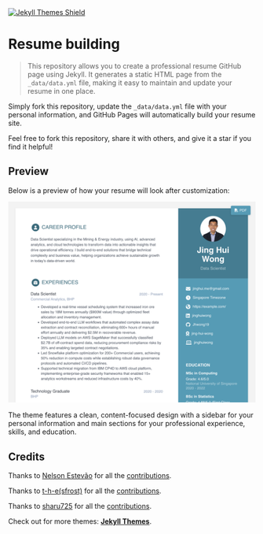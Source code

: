 <a href="https://jekyll-themes.com">
<img src="https://img.shields.io/badge/featured%20on-JT-red.svg" height="20" alt="Jekyll Themes Shield" >
</a>

# Resume building

> This repository allows you to create a professional resume GitHub page using Jekyll. It generates a static HTML page from the `_data/data.yml` file, making it easy to maintain and update your resume in one place.

Simply fork this repository, update the `_data/data.yml` file with your personal information, and GitHub Pages will automatically build your resume site.

Feel free to fork this repository, share it with others, and give it a star if you find it helpful!

## Preview

Below is a preview of how your resume will look after customization:

![Resume Preview](assets/images/resume.png)

The theme features a clean, content-focused design with a sidebar for your personal information and main sections for your professional experience, skills, and education.

## Credits

Thanks to [Nelson Estevão](https://github.com/nelsonmestevao) for all the [contributions](https://github.com/sharu725/online-cv/commits?author=nelsonmestevao).

Thanks to [t-h-e(sfrost)](https://github.com/t-h-e) for all the [contributions](https://github.com/sharu725/online-cv/commits?author=t-h-e).

Thanks to [sharu725](https://github.com/sharu725) for all the [contributions](https://github.com/sharu725/online-cv).

Check out for more themes: [**Jekyll Themes**](http://jekyll-themes.com).

